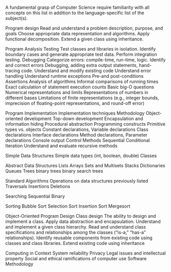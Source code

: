 A fundamental grasp of Computer Science require familiarity with all concepts on this list in addition to the language-specific list of the subject(s).



Program design
Read and understand a problem description, purpose, and goals
Choose appropriate data representation and algorithms.
Apply functional decomposition.
Extend a given class using inheritance.



Program Analysis
Testing
  Test classes and libraries in isolation.
Identify boundary cases and generate appropriate test data.
Perform integration testing.
Debugging
Categorize errors: compile-time, run-time, logic.
Identify and correct errors
Debugging, adding extra output statements, hand-tracing code.
Understand and modify existing code
Understand error handling
Understand runtime exceptions
Pre-and post-conditions
Assertions
Analysis of algorithms
Informal comparisons of running times
Exact calculation of statement execution counts
Basic big-O questions
Numerical representations and limits
Representations of numbers in different bases
Limitations of finite representations (e.g., integer bounds, imprecision of floating-point representations, and round-off error)



Program Implementation
Implementation techniques
Methodology
Object-oriented development
Top-down development
Encapsulation and information hiding
Procedural abstraction
Programming constructs
Primitive types vs. objects
Constant declarations, Variable declarations
Class declarations
Interface declarations
Method declarations, Parameter declarations
Console output
Control
Methods
Sequential
Conditional
Iteration
Understand and evaluate recursive methods



Simple Data Structures
  Simple data types (int, boolean, double)
  Classes

Abstract Data Structures
Lists
Arrays
Sets and Multisets
Stacks
Dictionaries
Queues
Trees
  binary trees
  binary search trees



Standard Algorithms
Operations on data structures previously listed
Traversals
Insertions
Deletions

Searching
  Sequential
  Binary

Sorting
  Bubble Sort
  Selection Sort
  Insertion Sort
  Mergesort



Object-Oriented Program Design
Class design
  The ability to design and implement a class.
Apply data abstraction and encapsulation.
Understand and implement a given class hierarchy.
  Read and understand class specifications and relationships among the classes (“is-a,” “has-a” relationships).
Identify reusable components from existing code using classes and class libraries.
Extend existing code using inheritance


Computing in Context
System reliability
Privacy
Legal issues and intellectual property
Social and ethical ramifications of computer use
Software Methodology
